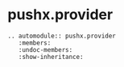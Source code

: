 # pushx.provider

```{eval-rst}
.. automodule:: pushx.provider
   :members:
   :undoc-members:
   :show-inheritance:
```